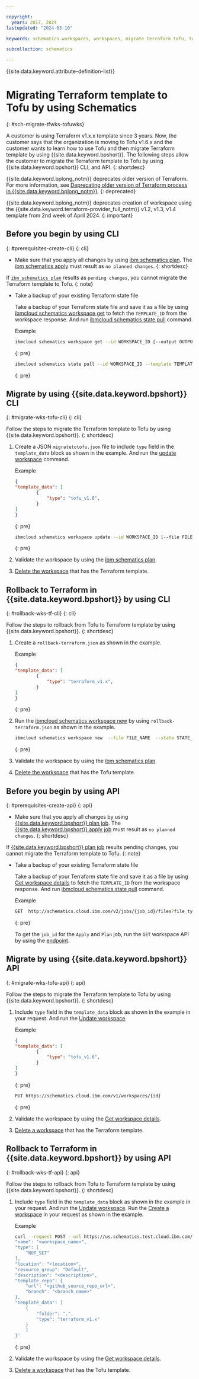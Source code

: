```yaml
---

copyright:
  years: 2017, 2024
lastupdated: "2024-03-10"

keywords: schematics workspaces, workspaces, migrate terraform tofu, tofu, 

subcollection: schematics

---
```


{{site.data.keyword.attribute-definition-list}}

# Migrating Terraform template to Tofu by using Schematics
{: #sch-migrate-tfwks-tofuwks}

A customer is using Terraform v1.x.x template since 3 years. Now, the customer says that the organization is moving to Tofu v1.6.x and the customer wants to learn how to use Tofu and then migrate Terraform template by using {{site.data.keyword.bpshort}}. The following steps allow the customer to migrate the Terraform template to Tofu by using {{site.data.keyword.bpshort}} CLI, and API.
{: shortdesc}

{{site.data.keyword.bplong_notm}} deprecates older version of Terraform. For more information, see [Deprecating older version of Terraform process in {{site.data.keyword.bplong_notm}}](/docs/schematics?topic=schematics-deprecate-tf-version#deprecate-timeline).
{: deprecated}

{{site.data.keyword.bplong_notm}} deprecates creation of workspace using the {{site.data.keyword.terraform-provider_full_notm}} v1.2, v1.3, v1.4 template from 2nd week of April 2024.
{: important}

## Before you begin by using CLI
{: #prerequisites-create-cli}
{: cli}

- Make sure that you apply all changes by using [ibm schematics plan](/docs/schematics?topic=schematics-schematics-cli-reference#schematics-plan). The [ibm schematics apply](/docs/schematics?topic=schematics-schematics-cli-reference#schematics-apply) must result as `no planned changes`.
{: shortdesc}

If [`ibm schematics plan`](/docs/schematics?topic=schematics-schematics-cli-reference#schematics-plan) results as `pending changes`, you cannot migrate the Terraform template to Tofu.
{: note}

- Take a backup of your existing Terraform state file

    Take a backup of your Terraform state file and save it as a file by using [ibmcloud schematics workspace get](/docs/schematics?topic=schematics-schematics-cli-reference#schematics-workspace-get) to fetch the `TEMPLATE_ID` from the workspace response. And run [ibmcloud schematics state pull](/docs/schematics?topic=schematics-schematics-cli-reference#state-pull) command.

    Example

    ```sh
    ibmcloud schematics workspace get --id WORKSPACE_ID [--output OUTPUT][--json]
    ```
    {: pre}

    ```sh
    ibmcloud schematics state pull --id WORKSPACE_ID --template TEMPLATE_ID
    ```
    {: pre}

## Migrate by using {{site.data.keyword.bpshort}} CLI
{: #migrate-wks-tofu-cli}
{: cli}

Follow the steps to migrate the Terraform template to Tofu by using {{site.data.keyword.bpshort}}.
{: shortdesc}

1. Create a JSON `migratetotofu.json` file to include `type` field in the `template_data` block as shown in the example. And run the [update workspace](/docs/schematics?topic=schematics-schematics-cli-reference#schematics-workspace-update) command.

    Example
    
    ```json
    {
    "template_data": [
            {
                "type": "tofu_v1.6",
            }
    ]
    }
    ```
    {: pre}


    ```sh
    ibmcloud schematics workspace update --id WORKSPACE_ID [--file FILE_NAME] [--github-token GITHUB_TOKEN] [--pull-latest] [--output OUTPUT] [--json]
    ```
    {: pre}

2. Validate the workspace by using the [ibm schematics plan](/docs/schematics?topic=schematics-schematics-cli-reference#schematics-plan).

3. [Delete the workspace](/docs/schematics?topic=schematics-schematics-cli-reference#schematics-workspace-delete) that has the Terraform template.

## Rollback to Terraform in {{site.data.keyword.bpshort}} by using CLI
{: #rollback-wks-tf-cli}
{: cli}

Follow the steps to rollback from Tofu to Terraform template by using {{site.data.keyword.bpshort}}.
{: shortdesc}

1. Create a `rollback-terraform.json` as shown in the example.

    Example 

    ```json
    {
    "template_data": [
            {
                "type": "terraform_v1.x",
            }
    ]
    }
    ```
    {: pre}

2. Run the [ibmcloud schematics workspace new](/docs/schematics?topic=schematics-schematics-cli-reference#schematics-workspace-new) by using `rollback-terraform.json` as shown in the example.

    ```sh
    ibmcloud schematics workspace new  --file FILE_NAME  --state STATE_FILE_PATH  [--agent-id AGENT_ID]  [--github-token GITHUB_TOKEN] [--output OUTPUT] [--json]
    ```
    {: pre}

3. Validate the workspace by using the [ibm schematics plan](/docs/schematics?topic=schematics-schematics-cli-reference#schematics-plan).

4. [Delete the workspace](/docs/schematics?topic=schematics-schematics-cli-reference#schematics-workspace-delete) that has the Tofu template.


## Before you begin by using API
{: #prerequisites-create-api}
{: api}

- Make sure that you apply all changes by using [{{site.data.keyword.bpshort}} plan job](/apidocs/schematics/schematics#plan-workspace-command). The [{{site.data.keyword.bpshort}} apply job](/apidocs/schematics/schematics#apply-workspace-command) must result as `no planned changes`.
{: shortdesc}

If [{{site.data.keyword.bpshort}} plan job](/docs/schematics?topic=schematics-schematics-cli-reference#schematics-plan) results pending changes, you cannot migrate the Terraform template to Tofu.
{: note}

- Take a backup of your existing Terraform state file

    Take a backup of your Terraform state file and save it as a file by using [Get workspace details](/apidocs/schematics/schematics#get-workspace) to fetch the `TEMPLATE_ID` from the workspace response. And run [ibmcloud schematics state pull](/docs/schematics?topic=schematics-schematics-cli-reference#state-pull) command.

    Example

    ```sh
    GET  http://schematics.cloud.ibm.com/v2/jobs/{job_id}/files?file_type=state_file
    ```
    {: pre}

    To get the `job_id` for the `Apply` and `Plan` job, run the `GET` workspace API by using the [endpoint](/apidocs/schematics/schematics#api-endpoints).

## Migrate by using {{site.data.keyword.bpshort}} API
{: #migrate-wks-tofu-api}
{: api}

Follow the steps to migrate the Terraform template to Tofu by using {{site.data.keyword.bpshort}}.
{: shortdesc}

1. Include `type` field in the `template_data` block as shown in the example in your request. And run the [Update workspace](/apidocs/schematics/schematics#replace-workspace).

    Example 

    ```json
    {
    "template_data": [
            {
                "type": "tofu_v1.6",
            }
    ]
    }
    ```
    {: pre}


    ```sh
    PUT https://schematics.cloud.ibm.com/v1/workspaces/{id}
    ```
    {: pre}

2. Validate the workspace by using the [Get workspace details](/apidocs/schematics/schematics#get-workspace). 

3. [Delete a workspace](/apidocs/schematics/schematics#delete-workspace) that has the Terraform template.

## Rollback to Terraform in {{site.data.keyword.bpshort}} by using API
{: #rollback-wks-tf-api}
{: api}

Follow the steps to rollback from Tofu to Terraform template by using {{site.data.keyword.bpshort}}.
{: shortdesc}

1. Include `type` field in the `template_data` block as shown in the example in your request. And run the [Update workspace](/apidocs/schematics/schematics#replace-workspace). Run the [Create a workspace](/apidocs/schematics/schematics#create-workspace) in your request as shown in the example.

    Example

    ```sh
    curl --request POST --url https://us.schematics.test.cloud.ibm.com/v1/workspaces -H "Authorization: <iam_access_token>" -d '{
    "name": "<workspace_name>",
    "type": [
        "NOT_SET"
    ],
    "location": "<location>",
    "resource_group": "Default",
    "description": "<description>",
    "template_repo": {
        "url": "<github_source_repo_url>",
        "branch": "<branch_name>"
    },
    "template_data": [
        {
            "folder": ".",
            "type": "terraform_v1.x"
        }
        ]
    }'
    ```
    {: pre}

2. Validate the workspace by using the [Get workspace details](/apidocs/schematics/schematics#get-workspace). 

3. [Delete a workspace](/apidocs/schematics/schematics#delete-workspace) that has the Tofu template.
